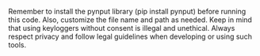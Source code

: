 Remember to install the pynput library (pip install pynput) before running this code. Also, customize the file name and path as needed.
Keep in mind that using keyloggers without consent is illegal and unethical. Always respect privacy and follow legal guidelines when developing or using such tools.
